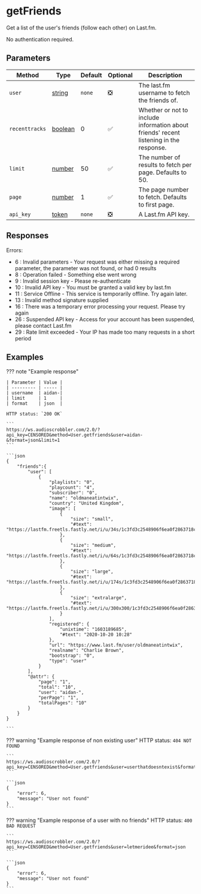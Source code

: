# getFriends

Get a list of the user's friends (follow each other) on Last.fm.

No authentication required.

## Parameters
| Method         | Type                                                                                               | Default | Optional | Description                                            |
| -------------- | -------------------------------------------------------------------------------------------------- | ------- | -------- | ------------------------------------------------------ |
| `user`         |[string](https://developer.mozilla.org/en-US/docs/Web/JavaScript/Reference/Global_Objects/String)   |`none`   | :negative_squared_cross_mark: | The last.fm username to fetch the friends of.
| `recenttracks` |[boolean](https://developer.mozilla.org/en-US/docs/Web/JavaScript/Reference/Global_Objects/Boolean) | 0       | :white_check_mark:            | Whether or not to include information about friends' recent listening in the response.
| `limit`        |[number](https://developer.mozilla.org/en-US/docs/Web/JavaScript/Reference/Global_Objects/Number)   | 50      | :white_check_mark:            | The number of results to fetch per page. Defaults to 50.
| `page`         |[number](https://developer.mozilla.org/en-US/docs/Web/JavaScript/Reference/Global_Objects/Number)   | 1       | :white_check_mark:            | The page number to fetch. Defaults to first page.
| `api_key`      |[token](https://www.last.fm/api/account/create)                                                     |`none`   | :negative_squared_cross_mark: | A Last.fm API key.


## Responses
Errors:

- 6 : Invalid parameters - Your request was either missing a required parameter, the parameter was not found, or had 0 results
- 8 : Operation failed - Something else went wrong  
- 9 : Invalid session key - Please re-authenticate  
- 10 : Invalid API key - You must be granted a valid key by last.fm  
- 11 : Service Offline - This service is temporarily offline. Try again later.  
- 13 : Invalid method signature supplied  
- 16 : There was a temporary error processing your request. Please try again  
- 26 : Suspended API key - Access for your account has been suspended, please contact Last.fm  
- 29 : Rate limit exceeded - Your IP has made too many requests in a short period  


## Examples
??? note "Example response"

    | Parameter | Value |
    | --------- | ----- |
    | username  | aidan-|
    | limit     | 1     |
    | format    | json  |

    HTTP status: `200 OK`

    ```
    https://ws.audioscrobbler.com/2.0/?api_key=CENSORED&method=User.getfriends&user=aidan-&format=json&limit=1
    ```

    ```json
    {
        "friends":{
            "user": [
                {
                    "playlists": "0",
                    "playcount": "4",
                    "subscriber": "0",
                    "name": "oldmaneatintwix",
                    "country": "United Kingdom",
                    "image": [
                        {
                            "size": "small",
                            "#text": "https://lastfm.freetls.fastly.net/i/u/34s/1c3fd3c2548906f6ea0f2863718c2668.png"
                        },
                        {
                            "size": "medium",
                            "#text": "https://lastfm.freetls.fastly.net/i/u/64s/1c3fd3c2548906f6ea0f2863718c2668.png"
                        },
                        {
                            "size": "large",
                            "#text": "https://lastfm.freetls.fastly.net/i/u/174s/1c3fd3c2548906f6ea0f2863718c2668.png"
                        },
                        {
                            "size": "extralarge",
                            "#text": "https://lastfm.freetls.fastly.net/i/u/300x300/1c3fd3c2548906f6ea0f2863718c2668.png"
                        }
                    ],
                    "registered": {
                        "unixtime": "1603189685",
                        "#text": "2020-10-20 10:28"
                    },
                    "url": "https://www.last.fm/user/oldmaneatintwix",
                    "realname": "Charlie Brown",
                    "bootstrap": "0",
                    "type": "user"
                }
            ],
            "@attr": {
                "page": "1",
                "total": "10",
                "user": "aidan-",
                "perPage": "1",
                "totalPages": "10"
            }
        }
    }
    
    ```



??? warning "Example response of non existing user"
    HTTP status: `404 NOT FOUND`

    ```
    https://ws.audioscrobbler.com/2.0/?api_key=CENSORED&method=User.getfriends&user=userthatdoesntexist&format=json
    ```

    ```json
    {
        "error": 6,
        "message": "User not found"
    }
    ```

??? warning "Example response of a user with no friends"
    HTTP status: `400 BAD REQUEST`

    ```
    https://ws.audioscrobbler.com/2.0/?api_key=CENSORED&method=User.getfriends&user=letmeridee&format=json
    ```

    ```json
    {
        "error": 6,
        "message": "User not found"
    }
    ```